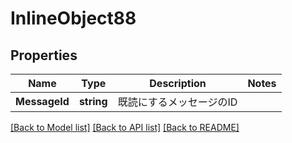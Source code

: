 # InlineObject88

## Properties

Name | Type | Description | Notes
------------ | ------------- | ------------- | -------------
**MessageId** | **string** | 既読にするメッセージのID | 

[[Back to Model list]](../README.md#documentation-for-models) [[Back to API list]](../README.md#documentation-for-api-endpoints) [[Back to README]](../README.md)


